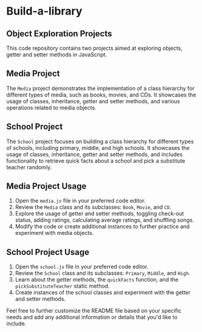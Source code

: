 # Build-a-library

## Object Exploration Projects

This code repository contains two projects aimed at exploring objects, getter and setter methods in JavaScript.

## Media Project

The `Media` project demonstrates the implementation of a class hierarchy for different types of media, such as books, movies, and CDs. It showcases the usage of classes, inheritance, getter and setter methods, and various operations related to media objects.

## School Project

The `School` project focuses on building a class hierarchy for different types of schools, including primary, middle, and high schools. It showcases the usage of classes, inheritance, getter and setter methods, and includes functionality to retrieve quick facts about a school and pick a substitute teacher randomly.

## Media Project Usage

1. Open the `media.js` file in your preferred code editor.
2. Review the `Media` class and its subclasses: `Book`, `Movie`, and `CD`.
3. Explore the usage of getter and setter methods, toggling check-out status, adding ratings, calculating average ratings, and shuffling songs.
4. Modify the code or create additional instances to further practice and experiment with media objects.

## School Project Usage

1. Open the `school.js` file in your preferred code editor.
2. Review the `School` class and its subclasses: `Primary`, `Middle`, and `High`.
3. Learn about the getter methods, the `quickFacts` function, and the `pickSubstituteTeacher` static method.
4. Create instances of the school classes and experiment with the getter and setter methods.

Feel free to further customize the README file based on your specific needs and add any additional information or details that you'd like to include.
